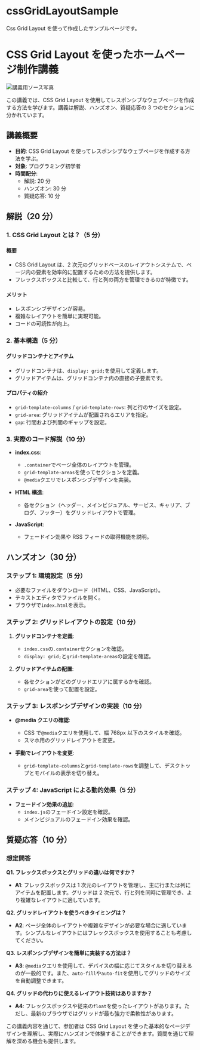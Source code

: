 # cssGridLayoutSample

Css Grid Layout を使って作成したサンプルページです。

# CSS Grid Layout を使ったホームページ制作講義

![講義用ソース写真]()

この講義では、CSS Grid Layout を使用してレスポンシブなウェブページを作成する方法を学びます。講義は解説、ハンズオン、質疑応答の 3 つのセクションに分かれています。

## 講義概要

- **目的**: CSS Grid Layout を使ってレスポンシブなウェブページを作成する方法を学ぶ。
- **対象**: プログラミング初学者
- **時間配分**:
  - 解説: 20 分
  - ハンズオン: 30 分
  - 質疑応答: 10 分

## 解説（20 分）

### 1. CSS Grid Layout とは？（5 分）

#### 概要

- CSS Grid Layout は、2 次元のグリッドベースのレイアウトシステムで、ページ内の要素を効率的に配置するための方法を提供します。
- フレックスボックスと比較して、行と列の両方を管理できるのが特徴です。

#### メリット

- レスポンシブデザインが容易。
- 複雑なレイアウトを簡単に実現可能。
- コードの可読性が向上。

### 2. 基本構造（5 分）

#### グリッドコンテナとアイテム

- グリッドコンテナは、`display: grid;`を使用して定義します。
- グリッドアイテムは、グリッドコンテナ内の直接の子要素です。

#### プロパティの紹介

- `grid-template-columns` / `grid-template-rows`: 列と行のサイズを設定。
- `grid-area`: グリッドアイテムが配置されるエリアを指定。
- `gap`: 行間および列間のギャップを設定。

### 3. 実際のコード解説（10 分）

- **index.css**:

  - `.container`でページ全体のレイアウトを管理。
  - `grid-template-areas`を使ってセクションを定義。
  - `@media`クエリでレスポンシブデザインを実装。

- **HTML 構造**:

  - 各セクション（ヘッダー、メインビジュアル、サービス、キャリア、ブログ、フッター）をグリッドレイアウトで管理。

- **JavaScript**:
  - フェードイン効果や RSS フィードの取得機能を説明。

## ハンズオン（30 分）

### ステップ 1: 環境設定（5 分）

- 必要なファイルをダウンロード（HTML、CSS、JavaScript）。
- テキストエディタでファイルを開く。
- ブラウザで`index.html`を表示。

### ステップ 2: グリッドレイアウトの設定（10 分）

1. **グリッドコンテナを定義**:

   - `index.css`の`.container`セクションを確認。
   - `display: grid;`と`grid-template-areas`の設定を確認。

2. **グリッドアイテムの配置**:
   - 各セクションがどのグリッドエリアに属するかを確認。
   - `grid-area`を使って配置を設定。

### ステップ 3: レスポンシブデザインの実装（10 分）

- **@media クエリの確認**:

  - CSS で`@media`クエリを使用して、幅 768px 以下のスタイルを確認。
  - スマホ用のグリッドレイアウトを変更。

- **手動でレイアウトを変更**:
  - `grid-template-columns`と`grid-template-rows`を調整して、デスクトップとモバイルの表示を切り替え。

### ステップ 4: JavaScript による動的効果（5 分）

- **フェードイン効果の追加**:
  - `index.js`のフェードイン設定を確認。
  - メインビジュアルのフェードイン効果を確認。

## 質疑応答（10 分）

### 想定問答

**Q1. フレックスボックスとグリッドの違いは何ですか？**

- **A1**: フレックスボックスは 1 次元のレイアウトを管理し、主に行または列にアイテムを配置します。グリッドは 2 次元で、行と列を同時に管理でき、より複雑なレイアウトに適しています。

**Q2. グリッドレイアウトを使うべきタイミングは？**

- **A2**: ページ全体のレイアウトや複雑なデザインが必要な場合に適しています。シンプルなレイアウトにはフレックスボックスを使用することも考慮してください。

**Q3. レスポンシブデザインを簡単に実装する方法は？**

- **A3**: `@media`クエリを使用して、デバイスの幅に応じてスタイルを切り替えるのが一般的です。また、`auto-fill`や`auto-fit`を使用してグリッドのサイズを自動調整できます。

**Q4. グリッドの代わりに使えるレイアウト技術はありますか？**

- **A4**: フレックスボックスや従来の`float`を使ったレイアウトがあります。ただし、最新のブラウザではグリッドが最も強力で柔軟性があります。

この講義内容を通じて、参加者は CSS Grid Layout を使った基本的なページデザインを理解し、実際にハンズオンで体験することができます。質問を通じて理解を深める機会も提供します。

